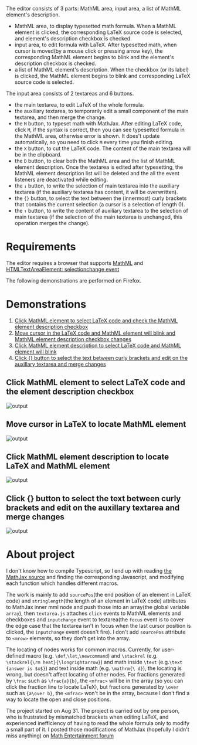 The editor consists of 3 parts: MathML area, input area, a list of MathML element's description.
* MathML area, to display typesetted math formula. When a MathML element is clicked, the corresponding LaTeX source code is selected, and element's description checkbox is checked.
* input area, to edit formula with LaTeX. After typesetted math, when cursor is moved(by a mouse click or pressing arrow key), the corresponding MathML element begins to blink and the element's description checkbox is checked.
* a list of MathML element's description. When the checkbox (or its label) is clicked, the MathML element begins to blink and corresponding LaTeX source code is selected.

The input area consists of 2 textareas and 6 buttons.
* the main textarea, to edit LaTeX of the whole formula.
* the auxiliary textarea, to temporarily edit a small component of the main textarea, and then merge the change.
* the `M` button, to typeset math with MathJax. After editing LaTeX code, click `M`, if the syntax is correct, then you can see typesetted formula in the MathML area, otherwise error is shown. It does't update automatically, so you need to click `M` every time you finish editing.
* the `X` button, to cut the LaTeX code. The content of the main textarea will be in the clipboard.
* the `D` button, to clear both the MathML area and the list of MathML element description. Once the textarea is edited after typesetting, the MathML element description list will be deleted and the all the event listeners are deactivated while editing.
* the `↓` button, to write the selection of main textarea into the auxiliary textarea (if the auxiliary textarea has content, it will be overwritten).
* the `{}` button, to select the text between the (innermost) curly brackets that contains the current selection (a cursor is a selection of length 0).
* the `↑` button, to write the content of auxiliary textarea to the selection of main textarea (if the selection of the main textarea is unchanged, this operation merges the change).

# Requirements
The editor requires a browser that supports [MathML](https://developer.mozilla.org/en-US/docs/Web/MathML) and [HTMLTextAreaElement: selectionchange event](https://developer.mozilla.org/en-US/docs/Web/API/HTMLTextAreaElement/selectionchange_event)

The following demonstrations are performed on Firefox.

# Demonstrations
1. [Click MathML element to select LaTeX code and check the MathML element description checkbox](#click-mathml-element-to-select-latex-code-and-the-element-description-checkbox)
2. [Move cursor in the LaTeX code and MathML element will blink and MathML element description checkbox changes](#move-cursor-in-latex-to-locate-mathml-element)
3. [Click MathML element description to select LaTeX code and MathML element will blink](#click-mathml-element-description-to-locate-latex-and-mathml-element)
4. [Click {} button to select the text between curly brackets and edit on the auxillary textarea and merge changes](#click--button-to-select-the-text-between-curly-brackets-and-edit-on-the-auxillary-textarea-and-merge-changes)

## Click MathML element to select LaTeX code and the element description checkbox
![output](https://user-images.githubusercontent.com/53823634/188660743-ee22c4d7-1574-4df7-acea-f449024b6c73.gif)

## Move cursor in LaTeX to locate MathML element
![output](https://user-images.githubusercontent.com/53823634/188665296-97816c66-957b-47bc-829d-151e85660f03.gif)

## Click MathML element description to locate LaTeX and MathML element
![output](https://user-images.githubusercontent.com/53823634/188640749-a6ce9b93-18d9-49fb-b9e9-87e6a64de19f.gif)

## Click {} button to select the text between curly brackets and edit on the auxillary textarea and merge changes
![output](https://user-images.githubusercontent.com/53823634/188675990-48b3cbcc-f212-49e1-8ebf-e4a2feec0650.gif)

# About project
I don't know how to compile Typescript, so I end up with reading [the MathJax source](https://github.com/mathjax/MathJax-src) and finding the corresponding Javascript, and modifying each function which handles different macros.

The work is mainly to add `sourcePos`(the end position of an element in LaTeX code) and `stringlength`(the length of an element in LaTeX code) attributes to MathJax inner mml node and push those into an array(the global variable `array`), then `textarea.js` attaches `click` events to MathML elements and checkboxes and `inputchange` event to textarea(the `focus` event is to cover the edge case that the textarea isn't in focus when the last cursor position is clicked, the `inputchange` event doesn't fire). I don't add `sourcePos` attribute to `<mrow>` elements, so they don't get into the array.

The locating of nodes works for common macros. Currently, for user-defined macro (e.g. `\def`,`\let`,`\newcommand`) and `\stackrel` (e.g. `\stackrel{\rm heat}{\longrightarrow}`) and math inside `\text` (e.g.`\text {answer is $x$}`) and text inside math (e.g. `\mathrm{\ d}`), the locating is wrong, but doesn't affect locating of other nodes. For fractions generated by `\frac` such as `\frac{a}{b}`, the `<mfrac>` will be in the array (so you can click the fraction line to locate LaTeX), but fractions generated by `\over` such as `{a\over b}`, the `<mfrac>` won't be in the array, because I don't find a way to locate the open and close positions.

The project started on Aug 31. The project is carried out by one person, who is frustrated by mismatched brackets when editing LaTeX, and experienced inefficiency of having to read the whole formula only to modify a small part of it. I posted those modifications of MathJax (hopefully I didn't miss anything) on [Math Entertainment forum](http://kuing.infinityfreeapp.com/forum.php?mod=viewthread&tid=9466#pid47806)
